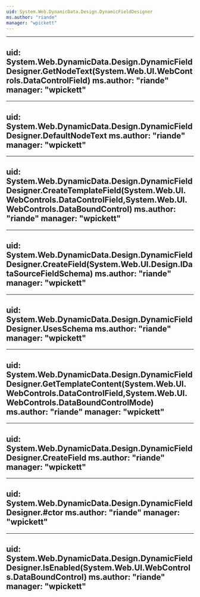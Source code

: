 ```yaml
---
uid: System.Web.DynamicData.Design.DynamicFieldDesigner
ms.author: "riande"
manager: "wpickett"
---
```


---
uid: System.Web.DynamicData.Design.DynamicFieldDesigner.GetNodeText(System.Web.UI.WebControls.DataControlField)
ms.author: "riande"
manager: "wpickett"
---

---
uid: System.Web.DynamicData.Design.DynamicFieldDesigner.DefaultNodeText
ms.author: "riande"
manager: "wpickett"
---

---
uid: System.Web.DynamicData.Design.DynamicFieldDesigner.CreateTemplateField(System.Web.UI.WebControls.DataControlField,System.Web.UI.WebControls.DataBoundControl)
ms.author: "riande"
manager: "wpickett"
---

---
uid: System.Web.DynamicData.Design.DynamicFieldDesigner.CreateField(System.Web.UI.Design.IDataSourceFieldSchema)
ms.author: "riande"
manager: "wpickett"
---

---
uid: System.Web.DynamicData.Design.DynamicFieldDesigner.UsesSchema
ms.author: "riande"
manager: "wpickett"
---

---
uid: System.Web.DynamicData.Design.DynamicFieldDesigner.GetTemplateContent(System.Web.UI.WebControls.DataControlField,System.Web.UI.WebControls.DataBoundControlMode)
ms.author: "riande"
manager: "wpickett"
---

---
uid: System.Web.DynamicData.Design.DynamicFieldDesigner.CreateField
ms.author: "riande"
manager: "wpickett"
---

---
uid: System.Web.DynamicData.Design.DynamicFieldDesigner.#ctor
ms.author: "riande"
manager: "wpickett"
---

---
uid: System.Web.DynamicData.Design.DynamicFieldDesigner.IsEnabled(System.Web.UI.WebControls.DataBoundControl)
ms.author: "riande"
manager: "wpickett"
---
